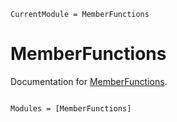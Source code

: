 ```@meta
CurrentModule = MemberFunctions
```

# MemberFunctions

Documentation for [MemberFunctions](https://github.com/ClimFlows/MemberFunctions.jl).

```@index
```

```@autodocs
Modules = [MemberFunctions]
```
